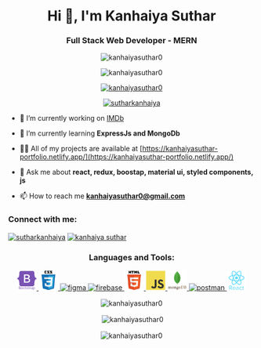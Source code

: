 <h1 align="center">Hi 👋, I'm Kanhaiya Suthar</h1>
<h3 align="center">Full Stack Web Developer - MERN</h3>
<p align="center"><img style="width:300px; height:300px" src="https://i.ibb.co/H7506CX/Java-Script-frameworks-rafiki.png" alt="kanhaiyasuthar0" /> </p>
<p align="center"> <img src="https://komarev.com/ghpvc/?username=kanhaiyasuthar0&label=Profile%20views&color=0e75b6&style=flat" alt="kanhaiyasuthar0" /> </p>

<p align="center"> <a href="https://github.com/ryo-ma/github-profile-trophy"><img src="https://github-profile-trophy.vercel.app/?username=kanhaiyasuthar0" alt="kanhaiyasuthar0" /></a> </p>

<p align="center"> <a href="https://twitter.com/sutharkanhaiya" target="blank"><img src="https://img.shields.io/twitter/follow/sutharkanhaiya?logo=twitter&style=for-the-badge" alt="sutharkanhaiya" /></a> </p>

- 🔭 I’m currently working on [IMDb](https://github.com/kanhaiyasuthar0/imdb)

- 🌱 I’m currently learning **ExpressJs and MongoDb**

- 👨‍💻 All of my projects are available at [https://kanhaiyasuthar-portfolio.netlify.app/](https://kanhaiyasuthar-portfolio.netlify.app/)

- 💬 Ask me about **react, redux, boostap, material ui, styled components, js**

- 📫 How to reach me **kanhaiyasuthar0@gmail.com**

<h3 align="left">Connect with me:</h3>
<p align="left">
<a href="https://twitter.com/sutharkanhaiya" target="blank"><img align="center" src="https://raw.githubusercontent.com/rahuldkjain/github-profile-readme-generator/master/src/images/icons/Social/twitter.svg" alt="sutharkanhaiya" height="30" width="40" /></a>
<a href="https://linkedin.com/in/kanhaiya suthar" target="blank"><img align="center" src="https://raw.githubusercontent.com/rahuldkjain/github-profile-readme-generator/master/src/images/icons/Social/linked-in-alt.svg" alt="kanhaiya suthar" height="30" width="40" /></a>
</p>

<h3 align="center">Languages and Tools:</h3>
<p align="center"> <a href="https://getbootstrap.com" target="_blank" rel="noreferrer"> <img src="https://raw.githubusercontent.com/devicons/devicon/master/icons/bootstrap/bootstrap-plain-wordmark.svg" alt="bootstrap" width="40" height="40"/> </a> <a href="https://www.w3schools.com/css/" target="_blank" rel="noreferrer"> <img src="https://raw.githubusercontent.com/devicons/devicon/master/icons/css3/css3-original-wordmark.svg" alt="css3" width="40" height="40"/> </a> <a href="https://www.figma.com/" target="_blank" rel="noreferrer"> <img src="https://www.vectorlogo.zone/logos/figma/figma-icon.svg" alt="figma" width="40" height="40"/> </a> <a href="https://firebase.google.com/" target="_blank" rel="noreferrer"> <img src="https://www.vectorlogo.zone/logos/firebase/firebase-icon.svg" alt="firebase" width="40" height="40"/> </a> <a href="https://www.w3.org/html/" target="_blank" rel="noreferrer"> <img src="https://raw.githubusercontent.com/devicons/devicon/master/icons/html5/html5-original-wordmark.svg" alt="html5" width="40" height="40"/> </a> <a href="https://developer.mozilla.org/en-US/docs/Web/JavaScript" target="_blank" rel="noreferrer"> <img src="https://raw.githubusercontent.com/devicons/devicon/master/icons/javascript/javascript-original.svg" alt="javascript" width="40" height="40"/> </a> <a href="https://www.mongodb.com/" target="_blank" rel="noreferrer"> <img src="https://raw.githubusercontent.com/devicons/devicon/master/icons/mongodb/mongodb-original-wordmark.svg" alt="mongodb" width="40" height="40"/> </a> <a href="https://postman.com" target="_blank" rel="noreferrer"> <img src="https://www.vectorlogo.zone/logos/getpostman/getpostman-icon.svg" alt="postman" width="40" height="40"/> </a> <a href="https://reactjs.org/" target="_blank" rel="noreferrer"> <img src="https://raw.githubusercontent.com/devicons/devicon/master/icons/react/react-original-wordmark.svg" alt="react" width="40" height="40"/> </a> </p>

<p align="center"><img align="center" src="https://github-readme-stats.vercel.app/api/top-langs?username=kanhaiyasuthar0&show_icons=true&locale=en&layout=compact" alt="kanhaiyasuthar0" /></p>

<p align="center">&nbsp;<img align="center" src="https://github-readme-stats.vercel.app/api?username=kanhaiyasuthar0&show_icons=true&locale=en" alt="kanhaiyasuthar0" /></p>

<p align="center"><img align="center" src="https://github-readme-streak-stats.herokuapp.com/?user=kanhaiyasuthar0&" alt="kanhaiyasuthar0" /></p>
